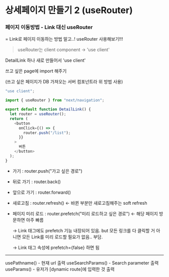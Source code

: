 # 상세페이지 만들기 2 (useRouter)

### 페이지 이동방법 - Link 대신 useRouter

= Link로 페이지 이동하는 방법 말고..! useRouter 사용해보기!!!

> useRouter는 client component &rarr; 'use client'

DetailLink 하나 새로 만들어서 'use client'

쓰고 싶은 page에 import 해주기

(쓰고 싶은 페이지가 DB 가져오는 서버 컴포넌트라 위 방법 사용)

```javascript
"use client";

import { useRouter } from "next/navigation";

export default function DetailLink() {
  let router = useRouter();
  return (
    <button
      onClick={() => {
        router.push("/list");
      }}
    >
      버튼
    </button>
  );
}
```

- 가기 : router.push("가고 싶은 경로")
- 뒤로 가기 : router.back()
- 앞으로 가기 : router.forward()
- 새로고침 : router.refresh() &larr; 바뀐 부분만 새로고침해주는 soft refresh
- 페이지 미리 로드 : router.prefetch("미리 로드하고 싶은 경로") &larr; 해당 페이지 방문하면 아주 빠름

  &rarr; Link 태그에도 prefetch 기능 내장되어 있음. but 모든 링크를 다 클릭할 거 아니면 모든 Link를 미리 로드할 필요가 없음.. 부담.

  &rarr; Link 태그 속성에 prefetch={false} 하면 됨

---

usePathname() - 현재 url 출력
useSearchParams() - Search parameter 출력
useParams() - 유저가 [dynamic route]에 입력한 것 출력
